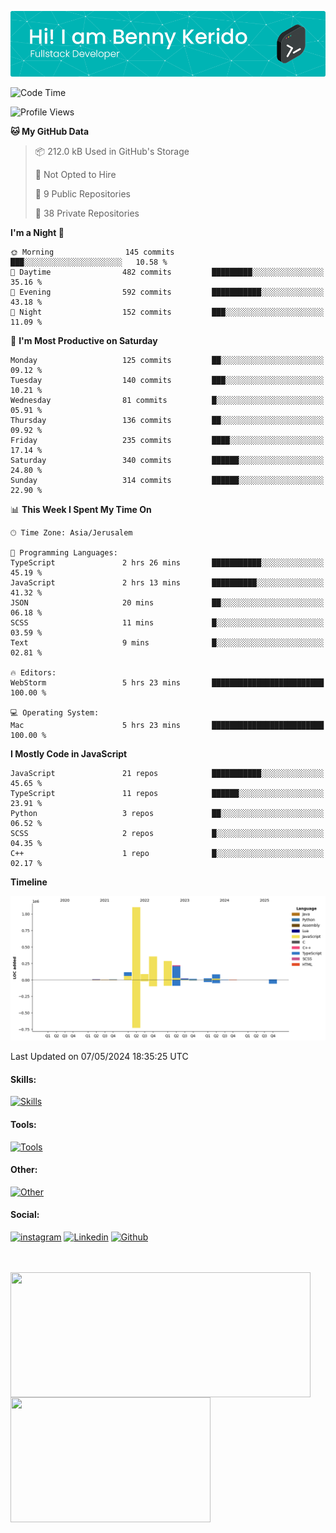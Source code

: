 ![Header](./header.png)


<!--START_SECTION:waka-->
![Code Time](http://img.shields.io/badge/Code%20Time-638%20hrs%208%20mins-blue)

![Profile Views](http://img.shields.io/badge/Profile%20Views-0-blue)

**🐱 My GitHub Data** 

> 📦 212.0 kB Used in GitHub's Storage 
 > 
> 🚫 Not Opted to Hire
 > 
> 📜 9 Public Repositories 
 > 
> 🔑 38 Private Repositories 
 > 
**I'm a Night 🦉** 

```text
🌞 Morning                145 commits         ███░░░░░░░░░░░░░░░░░░░░░░   10.58 % 
🌆 Daytime                482 commits         █████████░░░░░░░░░░░░░░░░   35.16 % 
🌃 Evening                592 commits         ███████████░░░░░░░░░░░░░░   43.18 % 
🌙 Night                  152 commits         ███░░░░░░░░░░░░░░░░░░░░░░   11.09 % 
```
📅 **I'm Most Productive on Saturday** 

```text
Monday                   125 commits         ██░░░░░░░░░░░░░░░░░░░░░░░   09.12 % 
Tuesday                  140 commits         ███░░░░░░░░░░░░░░░░░░░░░░   10.21 % 
Wednesday                81 commits          █░░░░░░░░░░░░░░░░░░░░░░░░   05.91 % 
Thursday                 136 commits         ██░░░░░░░░░░░░░░░░░░░░░░░   09.92 % 
Friday                   235 commits         ████░░░░░░░░░░░░░░░░░░░░░   17.14 % 
Saturday                 340 commits         ██████░░░░░░░░░░░░░░░░░░░   24.80 % 
Sunday                   314 commits         ██████░░░░░░░░░░░░░░░░░░░   22.90 % 
```


📊 **This Week I Spent My Time On** 

```text
🕑︎ Time Zone: Asia/Jerusalem

💬 Programming Languages: 
TypeScript               2 hrs 26 mins       ███████████░░░░░░░░░░░░░░   45.19 % 
JavaScript               2 hrs 13 mins       ██████████░░░░░░░░░░░░░░░   41.32 % 
JSON                     20 mins             ██░░░░░░░░░░░░░░░░░░░░░░░   06.18 % 
SCSS                     11 mins             █░░░░░░░░░░░░░░░░░░░░░░░░   03.59 % 
Text                     9 mins              █░░░░░░░░░░░░░░░░░░░░░░░░   02.81 % 

🔥 Editors: 
WebStorm                 5 hrs 23 mins       █████████████████████████   100.00 % 

💻 Operating System: 
Mac                      5 hrs 23 mins       █████████████████████████   100.00 % 
```

**I Mostly Code in JavaScript** 

```text
JavaScript               21 repos            ███████████░░░░░░░░░░░░░░   45.65 % 
TypeScript               11 repos            ██████░░░░░░░░░░░░░░░░░░░   23.91 % 
Python                   3 repos             ██░░░░░░░░░░░░░░░░░░░░░░░   06.52 % 
SCSS                     2 repos             █░░░░░░░░░░░░░░░░░░░░░░░░   04.35 % 
C++                      1 repo              █░░░░░░░░░░░░░░░░░░░░░░░░   02.17 % 
```



**Timeline**

![Lines of Code chart](https://raw.githubusercontent.com/bennykerido/bennykerido/main/assets/bar_graph.png)


 Last Updated on 07/05/2024 18:35:25 UTC
<!--END_SECTION:waka-->
#### Skills:
[![Skills](https://skillicons.dev/icons?i=js,ts,html,css,py&perline=5&theme=dark)](https://skillicons.dev)

#### Tools:
[![Tools](https://skillicons.dev/icons?i=react,nextjs,redux,nestjs,nodejs,express,sass,jquery&perline=5&theme=dark)](https://skillicons.dev)

#### Other:
[![Other](https://skillicons.dev/icons?i=bun,git,firebase,idea,postman,netlify,mongodb,materialui,figma,docker,eclipse,ps,ai,xd&perline=5&theme=dark)](https://skillicons.dev)

#### Social:
[![instagram](https://skillicons.dev/icons?i=instagram&perline=5&theme=dark)](https://www.instagram.com/bennykerido)
[![Linkedin](https://skillicons.dev/icons?i=linkedin&perline=5&theme=dark)](https://www.linkedin.com/in/bennykerido)
[![Github](https://skillicons.dev/icons?i=github&perline=5&theme=dark)](https://www.github.com/bennykerido)

<br/>
<br/>

<a href="https://github.com/bennykerido">
  <img height=200 width=480 align="center" src="https://github-readme-stats.vercel.app/api?username=bennykerido&hide=prs,contribs&show_icons=true&card_width=320" />
</a>
<a href="https://github.com/bennykerido">
  <img height=200 width=320 align="center" src="https://github-readme-stats.vercel.app/api/top-langs/?username=bennykerido&layout=compact&card_width=320" />
</a>

